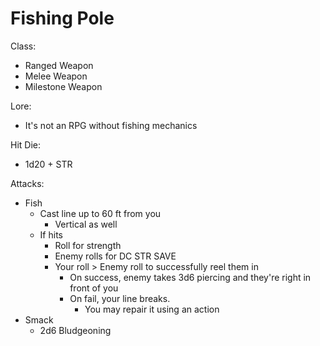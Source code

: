# Fishing Pole

Class:
* Ranged Weapon
* Melee Weapon 
* Milestone Weapon

Lore:
* It's not an RPG without fishing mechanics

Hit Die:
* 1d20 + STR

Attacks:
* Fish
    * Cast line up to 60 ft from you
      * Vertical as well
    * If hits
      * Roll for strength
      * Enemy rolls for DC STR SAVE
      * Your roll > Enemy roll to successfully reel them in
        * On success, enemy takes 3d6 piercing and they're right in front of you
        * On fail, your line breaks.
          * You may repair it using an action
* Smack
    * 2d6 Bludgeoning

